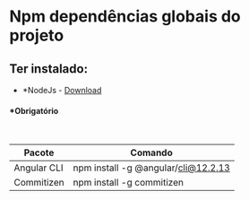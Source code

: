 # Npm dependências globais do projeto

## Ter instalado:

- \*NodeJs - [Download]()

#### **\*Obrigatório**

<br>

| Pacote      | Comando                             |
| ----------- | ----------------------------------- |
| Angular CLI | npm install -g @angular/cli@12.2.13 |
| Commitizen  | npm install -g commitizen           |
